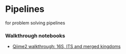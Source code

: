# Pipelines
for problem solving pipelines


### Walkthrough notebooks
* [Qiime2 walkthrough: 16S, ITS and merged kingdoms](https://bdmonus.github.io/Pipelines/QIIME2_Walkthrough.html)